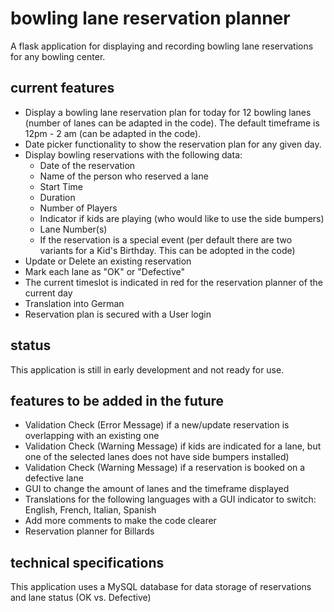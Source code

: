 # bowling lane reservation planner

A flask application for displaying and recording bowling lane reservations for any bowling center.

## current features
- Display a bowling lane reservation plan for today for 12 bowling lanes (number of lanes can be adapted in the code). The default timeframe is 12pm - 2 am (can be adapted in the code).
- Date picker functionality to show the reservation plan for any given day.
- Display bowling reservations with the following data:
    - Date of the reservation
    - Name of the person who reserved a lane
    - Start Time
    - Duration
    - Number of Players
    - Indicator if kids are playing (who would like to use the side bumpers)
    - Lane Number(s)
    - If the reservation is a special event (per default there are two variants for a Kid's Birthday. This can be adopted in the code)
- Update or Delete an existing reservation
- Mark each lane as "OK" or "Defective"
- The current timeslot is indicated in red for the reservation planner of the current day
- Translation into German
- Reservation plan is secured with a User login

## status
This application is still in early development and not ready for use.

## features to be added in the future
- Validation Check (Error Message) if a new/update reservation is overlapping with an existing one
- Validation Check (Warning Message) if kids are indicated for a lane, but one of the selected lanes does not have side bumpers installed)
- Validation Check (Warning Message) if a reservation is booked on a defective lane
- GUI to change the amount of lanes and the timeframe displayed
- Translations for the following languages with a GUI indicator to switch: English, French, Italian, Spanish
- Add more comments to make the code clearer
- Reservation planner for Billards

## technical specifications
This application uses a MySQL database for data storage of reservations and lane status (OK vs. Defective)

